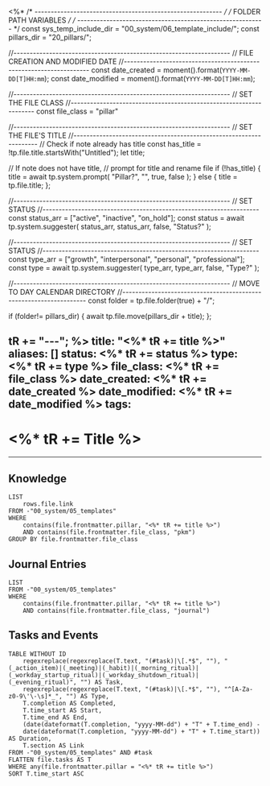 <%*
/* ---------------------------------------------------------- */
/*                    FOLDER PATH VARIABLES                   */
/* ---------------------------------------------------------- */
const sys_temp_include_dir = "00_system/06_template_include/";
const pillars_dir = "20_pillars/";

//-------------------------------------------------------------------
// FILE CREATION AND MODIFIED DATE
//-------------------------------------------------------------------
const date_created = moment().format(`YYYY-MM-DD[T]HH:mm`);
const date_modified = moment().format(`YYYY-MM-DD[T]HH:mm`);

//-------------------------------------------------------------------
// SET THE FILE CLASS
//-------------------------------------------------------------------
const file_class = "pillar"

//-------------------------------------------------------------------
// SET THE FILE'S TITLE
//-------------------------------------------------------------------
// Check if note already has title
const has_title = !tp.file.title.startsWith("Untitled");
let title;

// If note does not have title,
// prompt for title and rename file
if (!has_title) {
  title = await tp.system.prompt(
    "Pillar?",
    "",
    true,
    false
);
} else {
  title = tp.file.title;
};

//-------------------------------------------------------------------
// SET STATUS
//-------------------------------------------------------------------
const status_arr = ["active", "inactive", "on_hold"];
const status = await tp.system.suggester(
  status_arr,
  status_arr,
  false,
  "Status?"
);

//-------------------------------------------------------------------
// SET STATUS
//-------------------------------------------------------------------
const type_arr = ["growth", "interpersonal", "personal", "professional"];
const type = await tp.system.suggester(
  type_arr,
  type_arr,
  false,
  "Type?"
);

//-------------------------------------------------------------------
// MOVE TO DAY CALENDAR DIRECTORY
//-------------------------------------------------------------------
const folder = tp.file.folder(true) + "/";

if (folder!= pillars_dir) {
  await tp.file.move(pillars_dir + title);
};

tR += "---";
%>
title: "<%* tR += title %>"
aliases: []
status: <%* tR += status %>
type: <%* tR += type %>
file_class: <%* tR += file_class %>
date_created: <%* tR += date_created %>
date_modified: <%* tR += date_modified %>
tags:
---

# <%* tR += Title %>

---

## Knowledge

```dataview
LIST
	rows.file.link
FROM -"00_system/05_templates"
WHERE
	contains(file.frontmatter.pillar, "<%* tR += title %>")
	AND contains(file.frontmatter.file_class, "pkm")
GROUP BY file.frontmatter.file_class
```

## Journal Entries

```dataview
LIST
FROM -"00_system/05_templates"
WHERE
	contains(file.frontmatter.pillar, "<%* tR += title %>")
	AND contains(file.frontmatter.file_class, "journal")
```

## Tasks and Events

```dataview
TABLE WITHOUT ID
	regexreplace(regexreplace(T.text, "(#task)|\[.*$", ""), "(_action_item)|(_meeting)|(_habit)|(_morning_ritual)|(_workday_startup_ritual)|(_workday_shutdown_ritual)|(_evening_ritual)", "") AS Task,
	regexreplace(regexreplace(T.text, "(#task)|\[.*$", ""), "^[A-Za-z0-9\'\-\s]*_", "") AS Type,
	T.completion AS Completed,
	T.time_start AS Start,
	T.time_end AS End,
	(date(dateformat(T.completion, "yyyy-MM-dd") + "T" + T.time_end) -
	date(dateformat(T.completion, "yyyy-MM-dd") + "T" + T.time_start)) AS Duration,
	T.section AS Link
FROM -"00_system/05_templates" AND #task
FLATTEN file.tasks AS T
WHERE any(file.frontmatter.pillar = "<%* tR += title %>")
SORT T.time_start ASC
```
